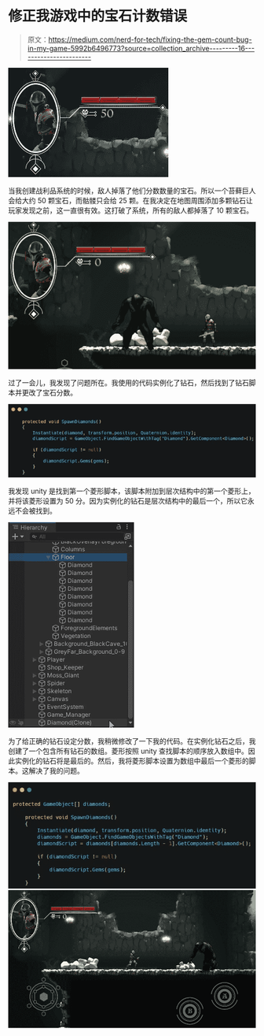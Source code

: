 # 修正我游戏中的宝石计数错误

> 原文：<https://medium.com/nerd-for-tech/fixing-the-gem-count-bug-in-my-game-5992b6496773?source=collection_archive---------16----------------------->

![](img/854b703569860b717a892aa0117f4fec.png)

当我创建战利品系统的时候，敌人掉落了他们分数数量的宝石。所以一个苔藓巨人会给大约 50 颗宝石，而骷髅只会给 25 颗。在我决定在地图周围添加多颗钻石让玩家发现之前，这一直很有效。这打破了系统，所有的敌人都掉落了 10 颗宝石。

![](img/ae84bf53c556cdc5fd6b5c414f7d6661.png)

过了一会儿，我发现了问题所在。我使用的代码实例化了钻石，然后找到了钻石脚本并更改了宝石分数。

![](img/8aae3264f14bdc8875fafb2a17b322b5.png)

我发现 unity 是找到第一个菱形脚本，该脚本附加到层次结构中的第一个菱形上，并将该菱形设置为 50 分。因为实例化的钻石是层次结构中的最后一个，所以它永远不会被找到。

![](img/90b33693c3c057b6d4c285dba9da3e51.png)

为了给正确的钻石设定分数，我稍微修改了一下我的代码。在实例化钻石之后，我创建了一个包含所有钻石的数组。菱形按照 unity 查找脚本的顺序放入数组中。因此实例化的钻石将是最后的。然后，我将菱形脚本设置为数组中最后一个菱形的脚本。这解决了我的问题。

![](img/244c6bd8733741a05f0dcef68a4d597d.png)![](img/034e548a488e0e6bbd7dff310eb6e07c.png)